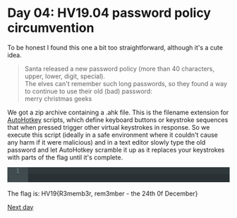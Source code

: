 # Day 04: HV19.04 password policy circumvention
To be honest I found this one a bit too straightforward, although it's a cute idea.  

> Santa released a new password policy (more than 40 characters, upper, lower, digit, special).  
> The elves can't remember such long passwords, so they found a way to continue to use their old (bad) password:  
> merry christmas geeks  

We got a zip archive containing a .ahk file. This is the filename extension for [AutoHotkey](https://www.autohotkey.com/) scripts, which define keyboard buttons or keystroke sequences that when pressed trigger other virtual keystrokes in response. So we execute this script (ideally in a safe environment where it couldn't cause any harm if it were malicious) and in a text editor slowly type the old password and let AutoHotkey scramble it up as it replaces your keystrokes with parts of the flag until it's complete.  

![](autohotkey.gif) 

The flag is: HV19{R3memb3r, rem3mber - the 24th 0f December}  

[Next day](../05)

